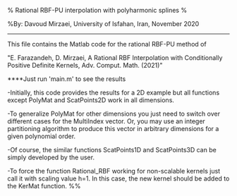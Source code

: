 % Rational RBF-PU interpolation with polyharmonic splines %

%By: Davoud Mirzaei, University of Isfahan, Iran, November 2020    

------------

This file contains the Matlab code for the rational RBF-PU method of
 
"E. Farazandeh, D. Mirzaei, A Rational RBF Interpolation with Conditionally Positive Definite Kernels, Adv. Comput. Math. (2021)"

****Just run 'main.m' to see the results

-Initially, this code provides the results for a 2D example but all functions except PolyMat and ScatPoints2D work in all dimensions. 

-To generalize PolyMat for other dimensions you just need to switch over different cases for the MultiIndex vector. Or, you may use an integer partitioning algorithm to produce this vector in arbitrary dimensions for a given polynomial order. 

-Of course, the similar functions ScatPoints1D and ScatPoints3D can be simply developed by the user. 

-To force the function Rational_RBF working for non-scalable kernels just call it with scaling value h=1. In this case, the new kernel should be added to the KerMat function.
%%